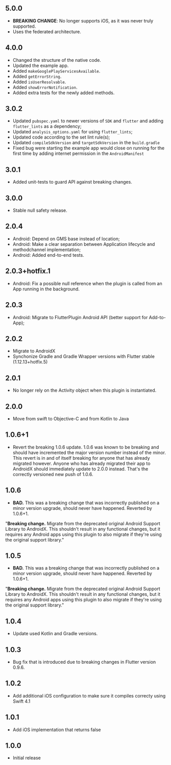 ## 5.0.0

* **BREAKING CHANGE**: No longer supports iOS, as it was never truly supported.
* Uses the federated architecture.

## 4.0.0

* Changed the structure of the native code.
* Updated the example app.
* Added `makeGooglePlayServicesAvailable`.
* Added `getErrorString`.
* Added `isUserResolvable`.
* Added `showErrorNotification`.
* Added extra tests for the newly added methods.

## 3.0.2

* Updated `pubspec.yaml` to newer versions of `SDK` and `flutter` and adding `flutter_lints` as a dependency;
* Updated `analysis_options.yaml` for using `flutter_lints`;
* Updated code according to the set lint rule(s);
* Updated `compileSdkVersion` and `targetSdkVersion` in the `build.gradle`
* Fixed bug were starting the example app would close on running for the first time by adding internet permission in the `AndroidManifest`

## 3.0.1

* Added unit-tests to guard API against breaking changes.

## 3.0.0

* Stable null safety release.

## 2.0.4

* Android: Depend on GMS base instead of location;
* Android: Make a clear separation between Application lifecycle and methodchannel implementation;
* Android: Added end-to-end tests.

## 2.0.3+hotfix.1

* Android: Fix a possible null reference when the plugin is called from an App running in the background.

## 2.0.3

* Android: Migrate to FlutterPlugin Android API (better support for Add-to-App);

## 2.0.2

* Migrate to AndroidX
* Synchonize Gradle and Gradle Wrapper versions with Flutter stable (1.12.13+hotfix.5)

## 2.0.1

* No longer rely on the Activity object when this plugin is instantiated.

## 2.0.0
* Move from swift to Objective-C and from Kotlin to Java

## 1.0.6+1 
* Revert the breaking 1.0.6 update. 1.0.6 was known to be breaking and should have incremented the major version number instead of the minor. This revert is in and of itself breaking for anyone that has already migrated however. Anyone who has already migrated their app to AndroidX should immediately update to 2.0.0 instead. That's the correctly versioned new push of 1.0.6.

## 1.0.6 
* **BAD.** This was a breaking change that was incorrectly published on a minor version upgrade, should never have happened. Reverted by 1.0.6+1.

"**Breaking change.** Migrate from the deprecated original Android Support Library to AndroidX. This shouldn't result in any functional changes, but it requires any Android apps using this plugin to also migrate if they're using the original support library."

## 1.0.5
* **BAD.** This was a breaking change that was incorrectly published on a minor version upgrade, should never have happened. Reverted by 1.0.6+1.

"**Breaking change.** Migrate from the deprecated original Android Support Library to AndroidX. This shouldn't result in any functional changes, but it requires any Android apps using this plugin to also migrate if they're using the original support library."

## 1.0.4

* Update used Kotlin and Gradle versions.

## 1.0.3

* Bug fix that is introduced due to breaking changes in Flutter version 0.9.6.

## 1.0.2

* Add additional iOS configuration to make sure it compiles correcty using Swift 4.1

## 1.0.1

* Add iOS implementation that returns false


## 1.0.0

* Initial release
